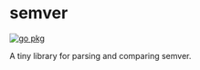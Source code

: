 # semver

[![go pkg](https://pkg.go.dev/badge/github.com/nothub/semver.svg)](https://pkg.go.dev/github.com/nothub/semver)

A tiny library for parsing and comparing semver.
